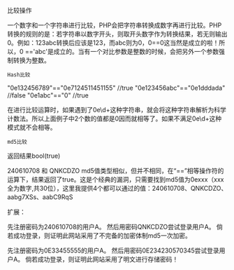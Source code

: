 比较操作

一个数字和一个字符串进行比较，PHP会把字符串转换成数字再进行比较。PHP转换的规则的是：若字符串以数字开头，则取开头数字作为转换结果，若无则输出0。例如：123abc转换后应该是123，而abc则为0，0==0这当然是成立的啦！所以，0 =='abc'是成立的。当有一个对比参数是整数的时候，会把另外一个参数强制转换为整数。

    Hash比较

"0e132456789"=="0e7124511451155" //true
"0e123456abc"=="0e1dddada" //false
"0e1abc"=="0"     //true

在进行比较运算时，如果遇到了0e\d+这种字符串，就会将这种字符串解析为科学计数法。所以上面例子中2个数的值都是0因而就相等了。如果不满足0e\d+这种模式就不会相等。

    md5比较

<?php
$a = md5('240610708'); // = 0e462097431906509019562988736854
$b = md5('QNKCDZO'); // = 0e830400451993494058024219903391
var_dump($a == $b);
?>

返回结果bool(true)

240610708 和 QNKCDZO md5值类型相似，但并不相同，在“==”相等操作符的运算下，结果返回了true。这是个经典的漏洞，只需要找到md5值为0exxx（xxx全为数字,共30位），这里我提供4个都可以通过的值：240610708、QNKCDZO、aabg7XSs、aabC9RqS

扩展：

先注册密码为240610708的用户A。
然后用密码QNKCDZO尝试登录用户A。
倘若成功登录，则证明此网站采用了不完备的加密体制md5一次加密。

先注册密码为0E33455555的用户A。
然后用密码0E234230570345尝试登录用户A。
倘若成功登录，则证明此网站采用了明文进行存储密码！